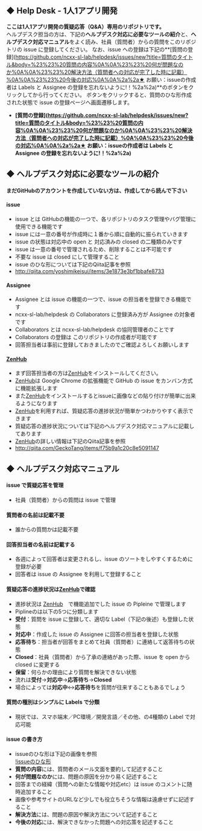 ## ◆ Help Desk - 1人1アプリ開発
**ここは1人1アプリ開発の質疑応答（Q&amp;A）専用のリポジトリです。**  
ヘルプデスク担当の方は、下記の**ヘルプデスク対応に必要なツールの紹介**と、**ヘルプデスク対応マニュアル**をよく読み、社員（質問者）からの質問をこのリポジトリの issue に登録してください。
なお、issue への登録は下記の**[質問の登録](https://github.com/ncxx-sl-lab/helpdesk/issues/new?title=質問のタイトル&body=%23%23%20質問の内容%0A%0A%23%23%20何が問題なのか%0A%0A%23%23%20解決方法（質問者への対応が完了した時に記載）%0A%0A%23%23%20今後の対応%0A%0A%2a%2a★ お願い：issueの作成者は Labels と Assignee の登録を忘れないように!！%2a%2a)**のボタンをクリックしてから行ってください。
ボタンをクリックすると、質問のひな形作成された状態で issue の登録ページへ画面遷移します。

- **[質問の登録](https://github.com/ncxx-sl-lab/helpdesk/issues/new?title=質問のタイトル&body=%23%23%20質問の内容%0A%0A%23%23%20何が問題なのか%0A%0A%23%23%20解決方法（質問者への対応が完了した時に記載）%0A%0A%23%23%20今後の対応%0A%0A%2a%2a★ お願い：issueの作成者は Labels と Assignee の登録を忘れないように!！%2a%2a)**


## ◆ ヘルプデスク対応に必要なツールの紹介

#### まだGitHubのアカウントを作成していない方は、作成してから読んで下さい

#### issue
- issue とは GitHubの機能の一つで、各リポジトリのタスク管理やバグ管理に使用できる機能です
- issue には一意の番号が作成時に１番から順に自動的に振られていきます
- issue の状態は対応中の open と 対応済みの closed の二種類のみです
- issue は一意の番号で管理されるため、削除することは不可能です
- 不要な issue は closed にして管理すること
- issue のひな形については下記のQiita記事を参照 
 - http://qiita.com/yoshimikeisui/items/3e1873e3bf1bbafe8733


#### Assignee
 - Assignee とは issue の機能の一つで、issue の担当者を登録できる機能です
 - ncxx-sl-lab/helpdesk の Collaborators に登録済み方が Assignee の対象者です 
 - Collaborators とは ncxx-sl-lab/helpdesk の協同管理者のことです
 - Collaborators の登録は このリポジトリの作成者が可能です
 - 回答担当者は事前に登録しておきましたのでご確認よろしくお願いします

#### [ZenHub](https://www.zenhub.io/)
- まず回答担当者の方は[ZenHub](https://www.zenhub.io/)をインストールしてください。
- [ZenHub](https://www.zenhub.io/)は Google Chrome の拡張機能で GitHub の issue をカンバン方式に機能拡張します
- また[ZenHub](https://www.zenhub.io/)をインストールするとissueに画像などの貼り付けが簡単に出来るようになります
- [ZenHub](https://www.zenhub.io/)を利用すれば、質疑応答の進捗状況が簡単かつわかりやすく表示できます
- 質疑応答の進捗状況については下記のヘルプデスク対応マニュアルに記載してあります
- [ZenHub](https://www.zenhub.io/)の詳しい情報は下記のQiita記事を参照
 - http://qiita.com/GeckoTang/items/f75b9a1c20c8e5091147 

## ◆ ヘルプデスク対応マニュアル
#### issue で質疑応答を管理
- 社員（質問者）からの質問は issue で管理 

#### 質問者の名前は記載不要
- 誰からの質問かは記載不要

#### 回答担当者の名前は記載する
- 各週によって回答者は変更されるし、issue のソートをしやすくするために登録が必要
- 回答者は issue の Assignee を利用して登録すること

#### 質疑応答の進捗状況は[ZenHub](https://www.zenhub.io/)で確認
- 進捗状況は [ZenHub](https://www.zenhub.io/)　で機能追加でした issue の Pipleine で管理します
- Piplineのは以下の5つに分類します
- **受付**：質問を issue に登録して、適切な Label（下記の後述）も登録した状態
- **対応中**：作成した issue の Assignee に回答の担当者を登録した状態
- **応答待ち**：担当者が回答をまとめて社員（質問者）に連絡して返答待ちの状態
- **Closed**：社員（質問者）から了承の連絡があった際、issue を open から closed に変更する
- **保留**：何らかの理由により質問を解決できない状態
- 流れは**受付**→**対応中**→**応答待ち**→**Closed**
- 場合によっては**対応中**↔**応答待ち**を質問が往来することもあるでしょう

#### 質問の種別はシンプルに Labels で分類
- 現状では、スマホ端末／PC環境／開発言語／その他、の4種類の Label で対応可能

#### issue の書き方
- issueのひな形は下記の画像を参照  
[!issueのひな形]()
- **質問の内容**には、質問者のメール文面を要約して記述すること
- **何が問題なのか**には、問題の原因を分かり易く記述すること
- 回答までの経緯（質問への新たな情報や対応etc）は issue のコメントに随時追加すること
- 画像や参考サイトのURLなど少しでも役立ちそうな情報は遠慮せずに記述すること
- **解決方法**には、問題の原因や解決方法について記述すること
- **今後の対応**には、解決できなかった問題への対応策を記述すること
